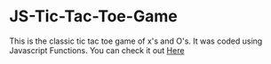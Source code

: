 # JS-Tic-Tac-Toe-Game

This is the classic tic tac toe game of x's and O's. It was coded using Javascript Functions. 
You can check it out <a href=https://codepen.io/missating/full/xLmaRE/>Here</a>
